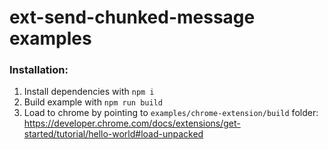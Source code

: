 # ext-send-chunked-message examples

### Installation:

1. Install dependencies with `npm i`
2. Build example with `npm run build`
3. Load to chrome by pointing to `examples/chrome-extension/build` folder: https://developer.chrome.com/docs/extensions/get-started/tutorial/hello-world#load-unpacked